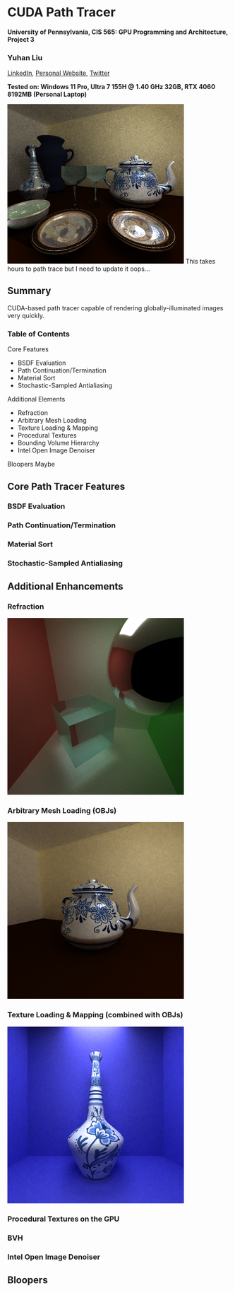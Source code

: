 CUDA Path Tracer
================

**University of Pennsylvania, CIS 565: GPU Programming and Architecture, Project 3**

### Yuhan Liu

[LinkedIn](https://www.linkedin.com/in/yuhan-liu-), [Personal Website](https://liuyuhan.me/), [Twitter](https://x.com/yuhanl_?lang=en)

**Tested on: Windows 11 Pro, Ultra 7 155H @ 1.40 GHz 32GB, RTX 4060 8192MB (Personal Laptop)**

 <img src="img/cover.png" width="400"/>
This takes hours to path trace but I need to update it oops...

## Summary 

CUDA-based path tracer capable of rendering globally-illuminated images very quickly.

### Table of Contents

Core Features
* BSDF Evaluation
* Path Continuation/Termination
* Material Sort
* Stochastic-Sampled Antialiasing

Additional Elements
* Refraction
* Arbitrary Mesh Loading
* Texture Loading & Mapping
* Procedural Textures
* Bounding Volume Hierarchy
* Intel Open Image Denoiser

Bloopers Maybe

## Core Path Tracer Features

### BSDF Evaluation 

### Path Continuation/Termination 

### Material Sort

### Stochastic-Sampled Antialiasing 

## Additional Enhancements

### Refraction 

 <img src="img/refraction.png" width="400"/>

### Arbitrary Mesh Loading (OBJs)

 <img src="img/textures.png" width="400"/>

### Texture Loading & Mapping (combined with OBJs)

 <img src="img/denoise.png" width="400"/>

### Procedural Textures on the GPU

### BVH

### Intel Open Image Denoiser 

## Bloopers
